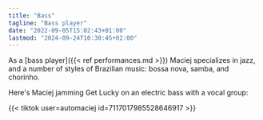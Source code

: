```yaml
---
title: "Bass"
tagline: "Bass player"
date: "2022-09-05T15:02:43+01:00"
lastmod: "2024-09-24T10:30:45+02:00"
---
```


As a [bass player]({{< ref performances.md >}}) Maciej specializes in jazz, and a number of
styles of Brazilian music: bossa nova, samba, and chorinho.

Here's Maciej jamming Get Lucky on an electric bass with a vocal group:

{{< tiktok user=automaciej id=7117017985528646917 >}}

[ged]: https://www.offpitchrecords.com/
[ric]: https://www.instagram.com/riccardo_marenghi/
